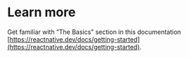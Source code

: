 # Learn more

Get familiar with “The Basics” section in this documentation [https://reactnative.dev/docs/getting-started](https://reactnative.dev/docs/getting-started).
